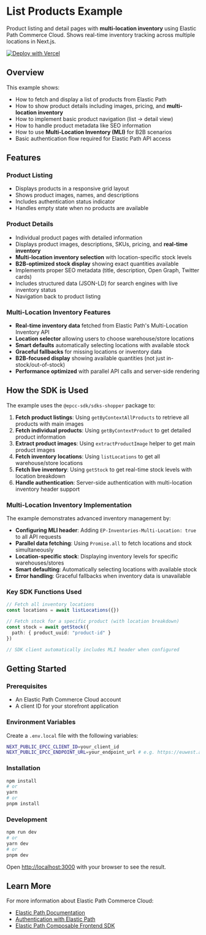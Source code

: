 # List Products Example

Product listing and detail pages with **multi-location inventory** using Elastic Path Commerce Cloud. Shows real-time inventory tracking across multiple locations in Next.js.

[![Deploy with Vercel](https://vercel.com/button)](https://vercel.com/new/clone?repository-url=https%3A%2F%2Fgithub.com%2Felasticpath%2Fcomposable-frontend%2Ftree%2Fmain%2Fexamples%2Flist-products&env=NEXT_PUBLIC_EPCC_CLIENT_ID,NEXT_PUBLIC_EPCC_ENDPOINT_URL&project-name=ep-list-products-example)

## Overview

This example shows:

- How to fetch and display a list of products from Elastic Path
- How to show product details including images, pricing, and **multi-location inventory**
- How to implement basic product navigation (list → detail view)
- How to handle product metadata like SEO information
- How to use **Multi-Location Inventory (MLI)** for B2B scenarios
- Basic authentication flow required for Elastic Path API access

## Features

### Product Listing
- Displays products in a responsive grid layout
- Shows product images, names, and descriptions
- Includes authentication status indicator
- Handles empty state when no products are available

### Product Details
- Individual product pages with detailed information
- Displays product images, descriptions, SKUs, pricing, and **real-time inventory**
- **Multi-location inventory selection** with location-specific stock levels
- **B2B-optimized stock display** showing exact quantities available
- Implements proper SEO metadata (title, description, Open Graph, Twitter cards)
- Includes structured data (JSON-LD) for search engines with live inventory status
- Navigation back to product listing

### Multi-Location Inventory Features
- **Real-time inventory data** fetched from Elastic Path's Multi-Location Inventory API
- **Location selector** allowing users to choose warehouse/store locations
- **Smart defaults** automatically selecting locations with available stock
- **Graceful fallbacks** for missing locations or inventory data
- **B2B-focused display** showing available quantities (not just in-stock/out-of-stock)
- **Performance optimized** with parallel API calls and server-side rendering

## How the SDK is Used

The example uses the `@epcc-sdk/sdks-shopper` package to:

1. **Fetch product listings**: Using `getByContextAllProducts` to retrieve all products with main images
2. **Fetch individual products**: Using `getByContextProduct` to get detailed product information
3. **Extract product images**: Using `extractProductImage` helper to get main product images
4. **Fetch inventory locations**: Using `listLocations` to get all warehouse/store locations
5. **Fetch live inventory**: Using `getStock` to get real-time stock levels with location breakdown
6. **Handle authentication**: Server-side authentication with multi-location inventory header support

### Multi-Location Inventory Implementation

The example demonstrates advanced inventory management by:

- **Configuring MLI header**: Adding `EP-Inventories-Multi-Location: true` to all API requests
- **Parallel data fetching**: Using `Promise.all` to fetch locations and stock simultaneously
- **Location-specific stock**: Displaying inventory levels for specific warehouses/stores
- **Smart defaulting**: Automatically selecting locations with available stock
- **Error handling**: Graceful fallbacks when inventory data is unavailable

### Key SDK Functions Used

```typescript
// Fetch all inventory locations
const locations = await listLocations({})

// Fetch stock for a specific product (with location breakdown)
const stock = await getStock({ 
  path: { product_uuid: "product-id" } 
})

// SDK client automatically includes MLI header when configured
```

## Getting Started

### Prerequisites

- An Elastic Path Commerce Cloud account
- A client ID for your storefront application

### Environment Variables

Create a `.env.local` file with the following variables:

```bash
NEXT_PUBLIC_EPCC_CLIENT_ID=your_client_id
NEXT_PUBLIC_EPCC_ENDPOINT_URL=your_endpoint_url # e.g. https://euwest.api.elasticpath.com
```

### Installation

```bash
npm install
# or
yarn
# or
pnpm install
```

### Development

```bash
npm run dev
# or
yarn dev
# or
pnpm dev
```

Open [http://localhost:3000](http://localhost:3000) with your browser to see the result.

## Learn More

For more information about Elastic Path Commerce Cloud:

- [Elastic Path Documentation](https://documentation.elasticpath.com/)
- [Authentication with Elastic Path](https://documentation.elasticpath.com/commerce-cloud/docs/api/basics/authentication/index.html)
- [Elastic Path Composable Frontend SDK](https://github.com/elasticpath/composable-frontend)

